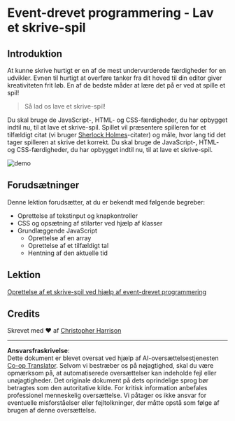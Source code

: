 <!--
CO_OP_TRANSLATOR_METADATA:
{
  "original_hash": "957547b822c40042e07d591c4fbfde4f",
  "translation_date": "2025-08-26T23:14:57+00:00",
  "source_file": "4-typing-game/README.md",
  "language_code": "da"
}
-->
# Event-drevet programmering - Lav et skrive-spil

## Introduktion

At kunne skrive hurtigt er en af de mest undervurderede færdigheder for en udvikler. Evnen til hurtigt at overføre tanker fra dit hoved til din editor giver kreativiteten frit løb. En af de bedste måder at lære det på er ved at spille et spil!

> Så lad os lave et skrive-spil!

Du skal bruge de JavaScript-, HTML- og CSS-færdigheder, du har opbygget indtil nu, til at lave et skrive-spil. Spillet vil præsentere spilleren for et tilfældigt citat (vi bruger [Sherlock Holmes](https://en.wikipedia.org/wiki/Sherlock_Holmes)-citater) og måle, hvor lang tid det tager spilleren at skrive det korrekt. Du skal bruge de JavaScript-, HTML- og CSS-færdigheder, du har opbygget indtil nu, til at lave et skrive-spil.

![demo](../../../4-typing-game/images/demo.gif)

## Forudsætninger

Denne lektion forudsætter, at du er bekendt med følgende begreber:

- Oprettelse af tekstinput og knapkontroller
- CSS og opsætning af stilarter ved hjælp af klasser
- Grundlæggende JavaScript
  - Oprettelse af en array
  - Oprettelse af et tilfældigt tal
  - Hentning af den aktuelle tid

## Lektion

[Oprettelse af et skrive-spil ved hjælp af event-drevet programmering](./typing-game/README.md)

## Credits

Skrevet med ♥️ af [Christopher Harrison](http://www.twitter.com/geektrainer)

---

**Ansvarsfraskrivelse**:  
Dette dokument er blevet oversat ved hjælp af AI-oversættelsestjenesten [Co-op Translator](https://github.com/Azure/co-op-translator). Selvom vi bestræber os på nøjagtighed, skal du være opmærksom på, at automatiserede oversættelser kan indeholde fejl eller unøjagtigheder. Det originale dokument på dets oprindelige sprog bør betragtes som den autoritative kilde. For kritisk information anbefales professionel menneskelig oversættelse. Vi påtager os ikke ansvar for eventuelle misforståelser eller fejltolkninger, der måtte opstå som følge af brugen af denne oversættelse.